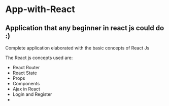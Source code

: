 # App-with-React
## Application that any beginner in react js could do :)
Complete application elaborated with the basic concepts of React Js

The React js concepts used are:
- React Router
- React State
- Props
- Components
- Ajax in React
- Login and Register
- 


